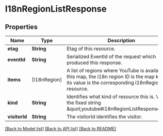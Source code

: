 # I18nRegionListResponse

## Properties
Name | Type | Description | Notes
------------ | ------------- | ------------- | -------------
**etag** | **String** | Etag of this resource. | [optional] 
**eventId** | **String** | Serialized EventId of the request which produced this response. | [optional] 
**items** | [I18nRegion] | A list of regions where YouTube is available. In this map, the i18n region ID is the map key, and its value is the corresponding i18nRegion resource. | [optional] 
**kind** | **String** | Identifies what kind of resource this is. Value: the fixed string \&quot;youtube#i18nRegionListResponse\&quot;. | [optional] [default to "youtube#i18nRegionListResponse"]
**visitorId** | **String** | The visitorId identifies the visitor. | [optional] 

[[Back to Model list]](../README.md#documentation-for-models) [[Back to API list]](../README.md#documentation-for-api-endpoints) [[Back to README]](../README.md)


